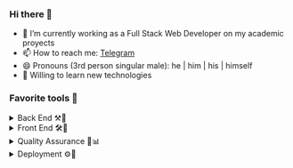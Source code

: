 ### Hi there 👋

- 🔭 I’m currently working as a Full Stack Web Developer on my academic proyects
- 📫 How to reach me: [Telegram](https://t.me/jafetSuarez)
- 😄 Pronouns (3rd person singular male): he | him | his | himself 
- 🤿 Willing to learn new technologies 

### Favorite tools 🔨

<details>
  <summary>Back End ⚒🧪</summary>
  <ul>
  <li>PostgreSQL</li>
  <li>PostGIS</li>
  <li>SQLAlchemy</li>
  <li>GeoAlchemy 2</li>
  <li>Flask</li>
  <li>Flask-SocketIO</li>
  <li>responder.</li> 
  </ul>
</details>

<details>
  <summary>Front End 🛠🎨</summary>
  <ul>
    <li>HTML5</li>
    <li>Jinja 2</li>
    <li>CSS</li>
    <li>Bootstrap 4</li>
    <li>JavaScript</li>
    <li>Google Maps JavaScript API</li>
    <li>React Hooks</li>
  </ul>
</details>

<details>
  <summary>Quality Assurance 🏁📊</summary>
  <ul>
    <li>pytest</li>
    <li>Protractor</li>
    <li>APACHE JMeter</li>
  </ul>
</details>

<details>
  <summary>Deployment ⚙🚀</summary>
  <ul>
    <li>Waitress</li>
    <li>Docker</li>
    <li>Docker Compose</li>
  </ul>
</details>
